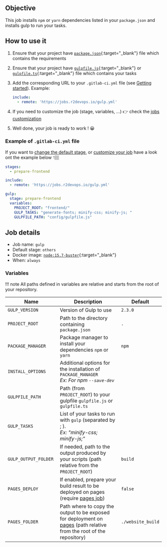 ## Objective

This job installs `npm` or `yarn` dependencies listed in your `package.json` and installs
 gulp to run your tasks.

## How to use it

1. Ensure that your project have
   [`package.json`](https://docs.npmjs.com/cli/v6/configuring-npm/package-json){:target="_blank"}
   file which contains the requirements
1. Ensure that your project have
   [`gulpfile.js`](https://gulpjs.com/docs/en/getting-started/javascript-and-gulpfiles/#gulpfile-explained){:target="_blank"}
   or
   [`gulpfile.ts`](https://gulpjs.com/docs/en/getting-started/javascript-and-gulpfiles/#transpilation){:target="_blank"}
   file which contains your tasks
1. Add the corresponding URL to your `.gitlab-ci.yml` file (see [Getting
   started](/use-the-hub)). Example:

    ```yaml
    include:
      - remote: 'https://jobs.r2devops.io/gulp.yml'
    ```

1. If you need to customize the job (stage, variables, ...) 👉 check the [jobs
customization](/use-the-hub/#jobs-customization)
1. Well done, your job is ready to work ! 😀


### Example of `.gitlab-ci.yml` file

If you want to [change the default stage](/use-the-hub/#change-the-default-stage-of-job), or [customize your job](/use-the-hub/#global) have a look ont the example below 👇🏽

```yaml
stages:
  - prepare-frontend

include:
  - remote: 'https://jobs.r2devops.io/gulp.yml'

gulp:
  stage: prepare-frontend
  variables:
    PROJECT_ROOT: "frontend/"
    GULP_TASKS: "generate-fonts; minify-css; minify-js; "
    GULPFILE_PATH: "config/gulpfile.js"
```

## Job details

* Job name: `gulp`
* Default stage: `others`
* Docker image: [`node:15.7-buster`](https://hub.docker.com/_/node){:target="_blank"}
* When: `always`


### Variables

!!! note
    All paths defined in variables are relative and starts from the root of your
    repository.

| Name | Description | Default |
| ---- | ----------- | ------- |
| `GULP_VERSION` <img width=105/>| Version of Gulp to use  | `2.3.0` |
| `PROJECT_ROOT` | Path to the directory containing `package.json`  | `.` |
| `PACKAGE_MANAGER` | Package manager to install your dependencies `npm` or `yarn`  | `npm` |
| `INSTALL_OPTIONS` | Additional options for the installation of `PACKAGE_MANAGER` <br/> *Ex: For npm `--save-dev`*  | ` ` |
| `GULPFILE_PATH` | Path (from `PROJECT_ROOT`) to your  gulpfile `gulpfile.js` or `gulpfile.ts`| ` ` |
| `GULP_TASKS` | List of your tasks to run with `gulp` (separated by ; ). <br/> *Ex: "minify-css; minify-js;"* | ` ` |
| `GULP_OUTPUT_FOLDER` | If needed, path to the output produced by your scripts (path relative from the `PROJECT_ROOT`) | `build` |
| `PAGES_DEPLOY` | If enabled, prepare your build result to be deployed on pages (require [pages job](jobs/deploy/pages/)) | `false` |
| `PAGES_FOLDER` | Path where to copy the output to be exposed for deployment on [pages](jobs/deploy/pages/) (path relative from the root of the repository) | `./website_build` |
